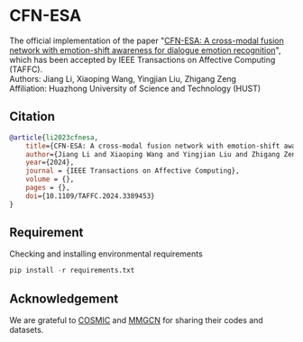 # CFN-ESA
The official implementation of the paper "[CFN-ESA: A cross-modal fusion network with emotion-shift awareness for dialogue emotion recognition](https://arxiv.org/abs/2307.15432)", which has been accepted by IEEE Transactions on Affective Computing (TAFFC).  
Authors: Jiang Li, Xiaoping Wang, Yingjian Liu, Zhigang Zeng  
Affiliation: Huazhong University of Science and Technology (HUST)  

## Citation
```bibtex
@article{li2023cfnesa,
    title={CFN-ESA: A cross-modal fusion network with emotion-shift awareness for dialogue emotion recognition},
    author={Jiang Li and Xiaoping Wang and Yingjian Liu and Zhigang Zeng},
    year={2024},
    journal = {IEEE Transactions on Affective Computing},
    volume = {},
    pages = {},
    doi={10.1109/TAFFC.2024.3389453}
}
```

## Requirement
Checking and installing environmental requirements
```python
pip install -r requirements.txt
```

## Acknowledgement
We are grateful to [COSMIC](https://github.com/declare-lab/conv-emotion/tree/master/COSMIC) and [MMGCN](https://github.com/hujingwen6666/MMGCN) for sharing their codes and datasets.